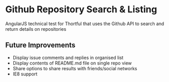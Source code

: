 # Github Repository Search & Listing
AngularJS technical test for Thortful that uses the Github API to search and return details on repositories

## Future Improvements 
- Display issue comments and replies in organised list
- Display contents of README.md file on single repo view
- Share options to share results with friends/social networks
- IE8 support
